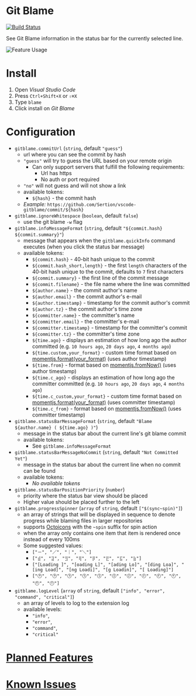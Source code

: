 # Git Blame

[![Build Status](https://travis-ci.org/Sertion/vscode-gitblame.svg?branch=master)](https://travis-ci.org/Sertion/vscode-gitblame)

See Git Blame information in the status bar for the currently selected line.

![Feature Usage](https://github.com/Sertion/vscode-gitblame/raw/master/images/GitBlamePreview.gif)

# Install

1. Open _Visual Studio Code_
1. Press `Ctrl+Shift+X` or `⇧⌘X`
1. Type `blame`
1. Click install on _Git Blame_

# Configuration

- `gitblame.commitUrl` (`string`, default `"guess"`)
  - url where you can see the commit by hash
  - `"guess"` will try to guess the URL based on your remote origin
    - Can only support servers that fulfill the following requirements:
      - Url has https
      - No auth or port required
  - `"no"` will not guess and will not show a link
  - available tokens:
    - `${hash}` - the commit hash
  - _Example:_ `https://github.com/Sertion/vscode-gitblame/commit/${hash}`
- `gitblame.ignoreWhitespace` (`boolean`, default `false`)
  - use the git blame `-w` flag
- `gitblame.infoMessageFormat` (`string`, default `"${commit.hash} ${commit.summary}"`)
  - message that appears when the `gitblame.quickInfo` command executes (when you click the status bar message)
  - available tokens:
    - `${commit.hash}` - 40-bit hash unique to the commit
    - `${commit.hash_short,length}` - the first `length` characters of the 40-bit hash unique to the commit, defaults to `7` first characters
    - `${commit.summary}` - the first line of the commit message
    - `${commit.filename}` - the file name where the line was committed
    - `${author.name}` - the commit author's name
    - `${author.email}` - the commit author's e-mail
    - `${author.timestamp}` - timestamp for the commit author's commit
    - `${author.tz}` - the commit author's time zone
    - `${committer.name}` - the committer's name
    - `${committer.email}` - the committer's e-mail
    - `${committer.timestamp}` - timestamp for the committer's commit
    - `${committer.tz}` - the committer's time zone
    - `${time.ago}` - displays an estimation of how long ago the author committed (e.g. `10 hours ago`, `20 days ago`, `4 months ago`)
    - `${time.custom,your_format}` - custom time format based on [momentjs.format(your_format)](https://momentjs.com/docs/#/displaying/format/) (uses author timestamp)
    - `${time.from}` - format based on [momentjs.fromNow()](https://momentjs.com/docs/#/displaying/fromnow/) (uses author timestamp)
    - `${time.c_ago}` - displays an estimation of how long ago the committer committed (e.g. `10 hours ago`, `20 days ago`, `4 months ago`)
    - `${time.c_custom,your_format}` - custom time format based on [momentjs.format(your_format)](https://momentjs.com/docs/#/displaying/format/) (uses committer timestamp)
    - `${time.c_from}` - format based on [momentjs.fromNow()](https://momentjs.com/docs/#/displaying/fromnow/) (uses committer timestamp)
- `gitblame.statusBarMessageFormat` (`string`, default `"Blame ${author.name} ( ${time.ago} )"`)
  - message in the status bar about the current line's git blame commit
  - available tokens:
    - See `gitblame.infoMessageFormat`
- `gitblame.statusBarMessageNoCommit` (`string`, default `"Not Committed Yet"`)
  - message in the status bar about the current line when no commit can be found
  - available tokens:
    - _No available tokens_
- `gitblame.statusBarPositionPriority` (`number`)
  - priority where the status bar view should be placed
  - Higher value should be placed further to the left
- `gitblame.progressSpinner` (`array` of `string`, default `["$(sync~spin)"]`)
  - an array of strings that will be displayed in sequence to denote progress while blaming files in larger repositories
  - supports [Octoicons](https://octicons.github.com/) with the `~spin` suffix for spin action
  - when the array only contains one item that item is rendered once instead of every 100ms
  - Some suggested values:
    - `["－", "／", "｜", "＼"]`
    - `["⣾", "⣽", "⣻", "⢿", "⡿", "⣟", "⣯", "⣷"]`
    - `["[Loading ]", "[oading L]", "[ading Lo]", "[ding Loa]", "[ing Load]", "[ng Loadi]", "[g Loadin]", "[ Loading]"]`
    - `["🕐", "🕑", "🕒", "🕓", "🕔", "🕕", "🕖", "🕗", "🕘", "🕙", "🕚", "🕛"]`
- `gitblame.logLevel` (`array` of `string`, default `["info", "error", "command", "critical"]`)
  - an array of levels to log to the extension log
  - available levels:
    - `"info"`,
    - `"error"`,
    - `"command"`,
    - `"critical"`

# [Planned Features](https://github.com/Sertion/vscode-gitblame/labels/Planned)

# [Known Issues](https://github.com/Sertion/vscode-gitblame/issues)
